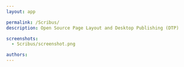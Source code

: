 ```yaml
---
layout: app

permalink: /Scribus/
description: Open Source Page Layout and Desktop Publishing (DTP)

screenshots:
  - Scribus/screenshot.png

authors:
---
```

